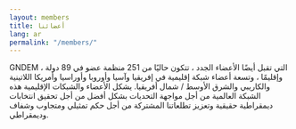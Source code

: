 ```yaml
---
layout: members
title: أعضائنا
lang: ar
permalink: "/members/"
---
```


GNDEM ، التي تقبل أيضًا الأعضاء الجدد ، تتكون حاليًا من 251 منظمة عضو في 89 دولة وإقليمًا ، وتسعة أعضاء شبكة إقليمية في إفريقيا وآسيا وأوروبا وأوراسيا وأمريكا اللاتينية والكاريبي والشرق الأوسط / شمال أفريقيا. يشكل الأعضاء والشبكات الإقليمية هذه الشبكة العالمية من أجل مواجهة التحديات بشكل أفضل من أجل تحقيق انتخابات ديمقراطية حقيقية وتعزيز تطلعاتنا المشتركة من أجل حكم تمثيلي ومتجاوب وشفاف وديمقراطي.

